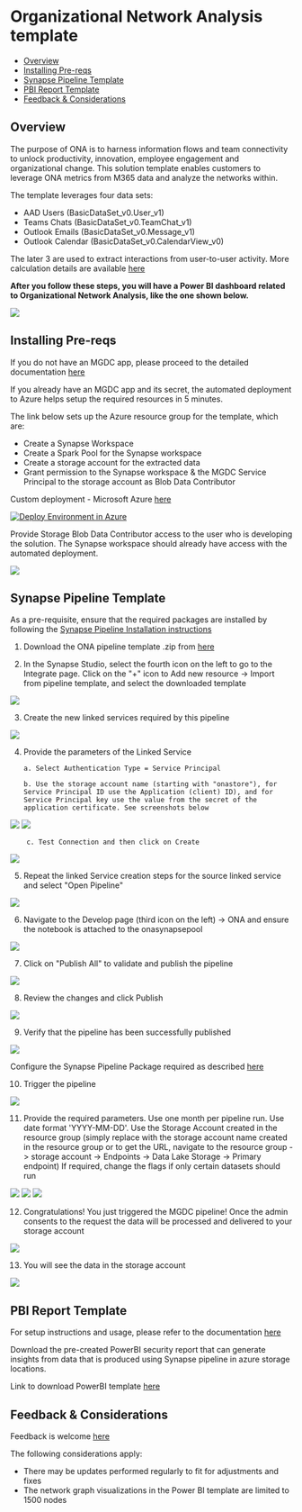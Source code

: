 # Organizational Network Analysis template

- [Overview](#Overview)
- [Installing Pre-reqs](#Installing-Pre-reqs)
- [Synapse Pipeline Template](#Synapse-Pipeline-Template)
- [PBI Report Template](#PBI-Report-Template)
- [Feedback & Considerations](#Feedback-&-Considerations)


## Overview

The purpose of ONA is to harness information flows and team connectivity to unlock productivity, innovation, employee engagement and organizational change. This solution template enables customers to leverage ONA metrics from M365 data and analyze the networks within.

The template leverages four data sets:
- AAD Users (BasicDataSet_v0.User_v1)
- Teams Chats (BasicDataSet_v0.TeamChat_v1)
- Outlook Emails (BasicDataSet_v0.Message_v1)
- Outlook Calendar (BasicDataSet_v0.CalendarView_v0)

The later 3 are used to extract interactions from user-to-user activity. More calculation details are available [here](https://github.com/microsoftgraph/dataconnect-solutions/tree/main/solutions/ona/PBItemplate#usage)  

**After you follow these steps, you will have a Power BI dashboard related to Organizational Network Analysis, like the one shown below.**

![](Images/0.1.png) 

## Installing Pre-reqs

If you do not have an MGDC app, please proceed to the detailed documentation [here](https://github.com/microsoftgraph/dataconnect-solutions/tree/main/solutions/ona/PreRequisites)  

If you already have an MGDC app and its secret, the automated deployment to Azure helps setup the required resources in 5 minutes. 

The link below sets up the Azure resource group for the template, which are:

- Create a Synapse Workspace
- Create a Spark Pool for the Synapse workspace
- Create a storage account for the extracted data
- Grant permission to the Synapse workspace & the MGDC Service Principal to the storage account as Blob Data Contributor

Custom deployment - Microsoft Azure [here](https://portal.azure.com/#create/Microsoft.Template/uri/https%3A%2F%2Fraw.githubusercontent.com%2Fmicrosoftgraph%2Fdataconnect-solutions%2Fmain%2Fsolutions%2Fona%2FARMTemplate%2Fazuredeploy.json?token=AATN3TJ6UQWU7TFMZ2R6ZW3ASL5JQ)

<a href="https://portal.azure.com/#create/Microsoft.Template/uri/https%3A%2F%2Fraw.githubusercontent.com%2Fmicrosoftgraph%2Fdataconnect-solutions%2Fmain%2Fsolutions%2Fona%2FARMTemplate%2Fazuredeploy.json?token=AATN3TJ6UQWU7TFMZ2R6ZW3ASL5JQ"><img src="https://camo.githubusercontent.com/bad3d579584bd4996af60a96735a0fdcb9f402933c139cc6c4c4a4577576411f/68747470733a2f2f616b612e6d732f6465706c6f79746f617a757265627574746f6e" alt="Deploy Environment in Azure" /></a>


Provide Storage Blob Data Contributor access to the user who is developing the solution. The Synapse workspace should already have access with the automated deployment. 

![](Images/6.0.png)

## Synapse Pipeline Template

As a pre-requisite, ensure that the required packages are installed by following the [Synapse Pipeline Installation instructions](https://github.com/microsoftgraph/dataconnect-solutions/tree/ona-v2-doc-updates/solutions/ona#Synapse-Pipeline-Template)

1.  Download the ONA pipeline template .zip from [here](https://github.com/microsoftgraph/dataconnect-solutions/tree/main/solutions/ona/SynapsePipelineTemplate)

2.  In the Synapse Studio, select the fourth icon on the left to go to the Integrate page. Click on the "+" icon to Add new resource -> Import from pipeline template, and select the downloaded template

![](Images/3.1.png)

3.  Create the new linked services required by this pipeline

![](Images/3.2.png)

4.  Provide the parameters of the Linked Service 

        a. Select Authentication Type = Service Principal 

        b. Use the storage account name (starting with "onastore"), for Service Principal ID use the Application (client) ID), and for Service Principal key use the value from the secret of the application certificate. See screenshots below

![](Images/1.4.png)
![](Images/1.11.png)
        
        c. Test Connection and then click on Create

![](Images/3.3.png)

5.  Repeat the linked Service creation steps for the source linked service and select "Open Pipeline"

![](Images/3.4.png)

6.  Navigate to the Develop page (third icon on the left) -> ONA and ensure the notebook is attached to the onasynapsepool

![](Images/3.5.png)

7.  Click on "Publish All" to validate and publish the pipeline

![](Images/3.6.png)

8. Review the changes and click Publish

![](Images/3.7.png)

9. Verify that the pipeline has been successfully published

![](Images/3.8.png)

Configure the Synapse Pipeline Package required as described [here](https://github.com/microsoftgraph/dataconnect-solutions/tree/main/solutions/ona/PreRequisites#Synapse-Pipeline-Packages)

10. Trigger the pipeline

![](Images/3.9.png)

11. Provide the required parameters. Use one month per pipeline run. Use date format 'YYYY-MM-DD'.
Use the Storage Account created in the resource group (simply replace with the storage account name created in the resource group or to get the URL, navigate to the resource group -> storage account -> Endpoints -> Data Lake Storage -> Primary endpoint)
If required, change the flags if only certain datasets should run

![](Images/3.10.png)
![](Images/3.11.1.png)
![](Images/3.11.2.png)

12. Congratulations! You just triggered the MGDC pipeline! Once the admin consents to the request the data will be processed and delivered to your storage account

![](Images/3.12.png)

13. You will see the data in the storage account

![](Images/3.13.png)

## **PBI Report Template**

For setup instructions and usage, please refer to the documentation [here](https://github.com/microsoftgraph/dataconnect-solutions/tree/main/solutions/ona/PBItemplate) 

Download the pre-created PowerBI security report that can generate insights from data that is produced using Synapse pipeline in azure storage locations. 

Link to download PowerBI template [here](http://aka.ms/ona-m365-pbi)

## **Feedback & Considerations**

Feedback is welcome [here](https://aka.ms/ona-m365-feedback)

The following considerations apply:
- There may be updates performed regularly to fit for adjustments and fixes 
- The network graph visualizations in the Power BI template are limited to 1500 nodes